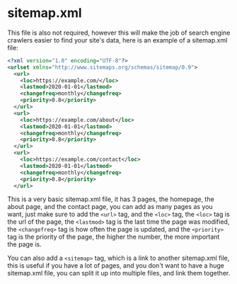 # sitemap.xml
This file is also not required, however this will make the job of search engine crawlers easier to find your site's data, here is an example of a sitemap.xml file:
```xml
<?xml version="1.0" encoding="UTF-8"?>
<urlset xmlns="http://www.sitemaps.org/schemas/sitemap/0.9">
  <url>
    <loc>https://example.com/</loc>
    <lastmod>2020-01-01</lastmod>
    <changefreq>monthly</changefreq>
    <priority>0.8</priority>
  </url>
  <url>
    <loc>https://example.com/about</loc>
    <lastmod>2020-01-01</lastmod>
    <changefreq>monthly</changefreq>
    <priority>0.8</priority>
  </url>
  <url>
    <loc>https://example.com/contact</loc>
    <lastmod>2020-01-01</lastmod>
    <changefreq>monthly</changefreq>
    <priority>0.8</priority>
  </url>
  ```
This is a very basic sitemap.xml file, it has 3 pages, the homepage, the about page, and the contact page, you can add as many pages as you want, just make sure to add the `<url>` tag, and the `<loc>` tag, the `<loc>` tag is the url of the page, the `<lastmod>` tag is the last time the page was modified, the `<changefreq>` tag is how often the page is updated, and the `<priority>` tag is the priority of the page, the higher the number, the more important the page is.

You can also add a `<sitemap>` tag, which is a link to another sitemap.xml file, this is useful if you have a lot of pages, and you don't want to have a huge sitemap.xml file, you can split it up into multiple files, and link them together.
